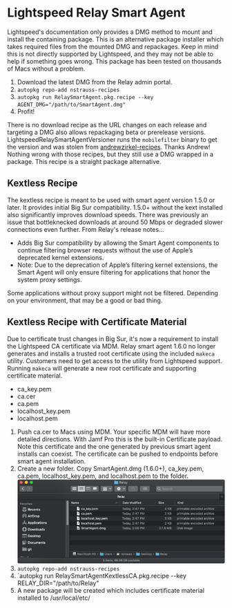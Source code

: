 # Lightspeed Relay Smart Agent
Lightspeed's documentation only provides a DMG method to mount and install the containing package. This is an alternative package installer which takes required files from the mounted DMG and repackages. Keep in mind this is not directly supported by Lightspeed, and they may not be able to help if something goes wrong. This package has been tested on thousands of Macs without a problem. 

1. Download the latest DMG from the Relay admin portal.
2. `autopkg repo-add nstrauss-recipes`
3. `autopkg run RelaySmartAgent.pkg.recipe --key AGENT_DMG="/path/to/SmartAgent.dmg"`
4. Profit!

There is no download recipe as the URL changes on each release and targeting a DMG also allows repackaging beta or prerelease versions. LightspeedRelaySmartAgentVersioner runs the `mobilefilter` binary to get the version and was stolen from [andrewzirkel-recipes](https://github.com/autopkg/andrewzirkel-recipes/tree/master/LightspeedRelaySmartAgent). Thanks Andrew! Nothing wrong with those recipes, but they still use a DMG wrapped in a package. This recipe is a straight package alternative.

## Kextless Recipe
The kextless recipe is meant to be used with smart agent version 1.5.0 or later. It provides initial Big Sur compatibility. 1.5.0+ without the kext installed also significantly improves download speeds. There was previously an issue that bottleknecked downloads at around 50 Mbps or degraded slower connections even further. From Relay's release notes...

- Adds Big Sur compatibility by allowing the Smart Agent components to continue filtering browser requests without the use of Apple’s deprecated kernel extensions. 
- Note: Due to the deprecation of Apple’s filtering kernel extensions, the Smart Agent will only ensure filtering for applications that honor the system proxy settings.

Some applications without proxy support might not be filtered. Depending on your environment, that may be a good or bad thing.

## Kextless Recipe with Certificate Material
Due to certificate trust changes in Big Sur, it's now a requirement to install the Lightspeed CA certificate via MDM. Relay smart agent 1.6.0 no longer generates and installs a trusted root certificate using the included `makeca` utility. Customers need to get access to the utility from Lightspeed support. Running `makeca` will generate a new root certificate and supporting certificate material.

- ca_key.pem
- ca.cer
- ca.pem
- localhost_key.pem
- localhost.pem

1. Push ca.cer to Macs using MDM. Your specific MDM will have more detailed directions. With Jamf Pro this is the built-in Certificate payload. Note this certificate and the one generated by previous smart agent installs can coexist. The certificate can be pushed to endpoints before smart agent installation.
2. Create a new folder. Copy SmartAgent.dmg (1.6.0+), ca_key.pem, ca.pem, localhost_key.pem, and localhost.pem to the folder.
![Relay folder structure](RelaySmartAgentKextlessCA.png)
3. `autopkg repo-add nstrauss-recipes`
4. `autopkg run RelaySmartAgentKextlessCA.pkg.recipe --key RELAY_DIR="/path/to/Relay"
6. A new package will be created which includes certificate material installed to /usr/local/etc/
